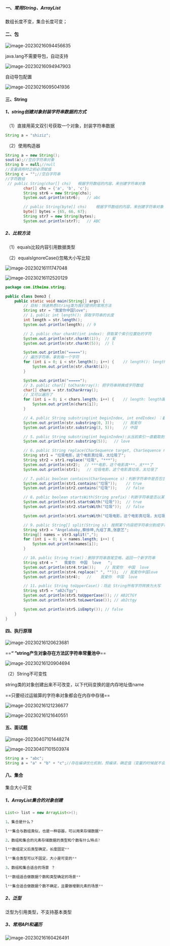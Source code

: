 ##### 一、常用String、ArrayList

数组长度不变，集合长度可变；

#### 二、包

![image-20230216094456635](assets/image-20230216094456635.png)

java.lang不需要导包，自动支持

![image-20230216094947903](assets/image-20230216094947903.png)

自动导包配置

![image-20230216095041936](assets/image-20230216095041936.png)

#### 三、String

##### 		1、string创建对象封装字符串数据的方式

​		（1）直接用英文双引号获取一个对象，封装字符串数据

```java
String a = "shiziz";
```

​		（2）使用构造器

```java
String a = new String();
sout(a);//空白字符串对象
String b = null;//null
//变量调用时之前必须赋值
String c = "";//空白字符串
//字符数组
 // public String(char[] chs)	根据字符数组的内容，来创建字符串对象
        char[] chs = {'a', 'b', 'c'};
        String str6 = new String(chs);
        System.out.println(str6);   // abc

        // public String(byte[] chs)	根据字节数组的内容，来创建字符串对象
        byte[] bytes = {65, 66, 67};
        String str7 = new String(bytes);
        System.out.println(str7);   // ABC


```

##### 	2、比较方法

​		（1）equals比较内容引用数据类型

​		（2）equalsIgnoreCase()忽略大小写比较

![image-20230216111747048](assets/image-20230216111747048.png)

![image-20230216112520129](assets/image-20230216112520129.png)

```java
package com.itheima.string;

public class Demo3 {
    public static void main(String[] args) {
        // 目标：快速熟悉String类为我们提供的常用方法
        String str = "我爱你中国love";
        // 1、public int length(): 获取字符串的长度
        int length = str.length();
        System.out.println(length); // 9

        // 2、public char charAt(int index): 获取某个索引位置处的字符
        System.out.println(str.charAt(1));  // 爱
        System.out.println(str.charAt(5));  // l

        System.out.println("=====");
        // 遍历字符串，拿到每一个字符
        for (int i = 0; i < str.length(); i++) {    // length(): length方法
            System.out.println(str.charAt(i));
        }

        System.out.println("=====");
        // 3、public char[] toCharArray(): 把字符串转换成字符数组
        char[] chars = str.toCharArray();
        // 又可以遍历了
        for (int i = 0; i < chars.length; i++) {    // length: length属性
            System.out.println(chars[i]);
        }

        // 4、public String substring(int beginIndex, int endIndex) ：截取内容，(包前不包后的)
        System.out.println(str.substring(0, 3));    // 我爱你
        System.out.println(str.substring(3, 5));    // 中国

        // 5、public String substring(int beginIndex):从当前索引一直截取到末尾
        System.out.println(str.substring(5));   // love

        // 6、public String replace(CharSequence target, CharSequence replacement)：使用新值，将字符串中的旧值替换，得到新的字符串
        String str1 = "垃圾电影，这个电影真垃圾，太垃圾了";
        String str2 = str1.replace("垃圾", "***");
        System.out.println(str2);  // ***电影，这个电影真***，太***了
        System.out.println(str1);   // 垃圾电影，这个电影真垃圾，太垃圾了

        // 7、public boolean contains(CharSequence s)：判断字符串中是否包含了某个字符串
        System.out.println(str1.contains("垃圾"));    // true
        System.out.println(str2.contains("垃圾"));    // false

        // 8、public boolean startsWith(String prefix)：判断字符串是否以某个字符串内容开头
        System.out.println(str1.startsWith("垃圾"));  // true
        System.out.println(str2.startsWith("垃圾"));  // false

        System.out.println(str1.startsWith("垃圾电影，这个电影真垃圾，太垃圾了"));   // true

        // 9、public String[] split(String s): 按照某个内容把字符串分割成字符串数组返回
        String str3 = "Angelababy,蔡徐坤,九组丁真,张歆艺";
        String[] names = str3.split(",");
        for (int i = 0; i < names.length; i++) {
            System.out.println(names[i]);
        }

        // 10、public String trim()：删除字符串首尾空格，返回一个新字符串
        String str4 = "   我爱你  中国  love   ";
        System.out.println(str4.trim());    // 我爱你  中国  love
        System.out.println(str4.replace(" ", ""));  // 我爱你中国love
        System.out.println(str4);   //    我爱你  中国  love

        // 11、public String toUpperCase()：将此 String所有字符转换为大写
        String str5 = "aB2cTgy";
        System.out.println(str5.toUpperCase()); // AB2CTGY
        System.out.println(str5.toLowerCase()); // ab2ctgy

        System.out.println(str5.isEmpty()); // false
    }
}

```



#### 四、执行原理

![image-20230216120623681](assets/image-20230216120623681.png)

==**“ ”string产生对象存在方法区字符串常量池中**==

![image-20230216120904694](assets/image-20230216120904694.png)

（2）String不可变性

string类的对象创建出来不可改变，以下代码变换的是内存地址值name

==只要经过运输算的字符串对象都会在内存中存储==

![image-20230216121236677](assets/image-20230216121236677.png)

![image-20230216121640551](assets/image-20230216121640551.png)

#### 五、面试题

![image-20230407101448274](assets/image-20230407101448274.png)

![image-20230407101503974](assets/image-20230407101503974.png) 

```java
String a = "abc";
String a = "a" + "b" + "c";//存在编译优化机制，预编译，确定值（变量的时候就不会）
```

#### 八、集合

集合大小可变

##### 	1、ArrayList集合的对象创建

```java
List<> list = new ArrayList<>();
```

```java
1、集合是什么？

l**集合与数组类似，也是一种容器，可以用来存储数据**

2、数组和集合的元素存储数据的类型和个数有什么特点?

l**数组定义后类型确定，长度固定**

l**集合类型可以不固定，大小是可变的**

3、数组和集合适合的场景 ？

l**数组适合做数据个数和类型确定的场景**

l**集合适合做数据个数不确定，且要做增删元素的场景**  
```



#####   2、泛型

泛型为引用类型，不支持基本类型

#####  3、常用API和遍历

![image-20230216160426491](assets/image-20230216160426491.png)
